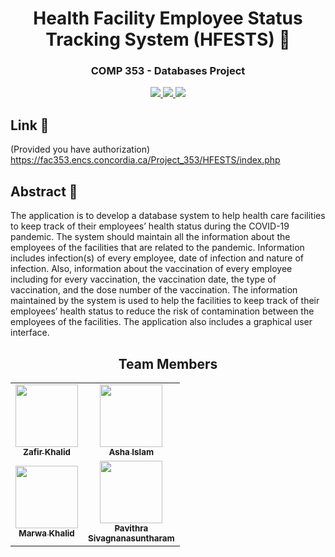 <h1 align="center">Health Facility Employee Status Tracking System (HFESTS) 🦠</h1>
<h3 align="center">COMP 353 - Databases Project</h3>


<p align="center">
  <a aria-label="MySQL" href="#">
    <img src = "https://img.shields.io/badge/mysql-%2300f.svg?style=for-the-badge&logo=mysql&logoColor=white">
  </a>
  <a aria-label="PHP" href="#">
    <img src = "https://img.shields.io/badge/php-%23777BB4.svg?style=for-the-badge&logo=php&logoColor=white">
  </a>
  <a aria-label="CSS" href="#">
    <img src = "https://img.shields.io/badge/css3-%231572B6.svg?style=for-the-badge&logo=css3&logoColor=white">
  </a>
</p>

## Link 🔗
(Provided you have authorization)  
https://fac353.encs.concordia.ca/Project_353/HFESTS/index.php


## Abstract 📝

The application is to develop a database system to help health care facilities to keep track of their
employees’ health status during the COVID-19 pandemic. The system should maintain all the
information about the employees of the facilities that are related to the pandemic. Information
includes infection(s) of every employee, date of infection and nature of infection. Also,
information about the vaccination of every employee including for every vaccination, the
vaccination date, the type of vaccination, and the dose number of the vaccination. The
information maintained by the system is used to help the facilities to keep track of their
employees’ health status to reduce the risk of contamination between the employees of the
facilities. The application also includes a graphical user interface.

 
<h2 align="center">Team Members</h2>

<div align="center">
  <table>
    <tr>
      <td align="center"><a href="https://github.com/Zafirmk"><img src="https://avatars.githubusercontent.com/u/42074951?v=4" width="100px;" alt=""/><br /><sub><b>Zafir Khalid</b></sub></a></td>
      <td align="center"><a href="https://github.com/asha97"><img src="https://avatars.githubusercontent.com/u/85359230?v=4" width="100px;" alt=""/><br /><sub><b>Asha Islam</b></sub></a></td>
    </tr>
    <tr>
      <td align="center"><a href="https://github.com/MarwaKhalid"><img src="https://avatars.githubusercontent.com/u/71287263?v=4" width="100px;" alt=""/><br /><sub><b>Marwa Khalid</b></sub></a></td>
      <td align="center"><a href="https://github.com/pavithrasiv"><img src="https://avatars.githubusercontent.com/u/74928588?v=4" width="100px;" alt=""/><br /><sub><b>Pavithra 
      <br>Sivagnanasuntharam</b></sub></a></td>
    </tr>
  </table>
</div>
